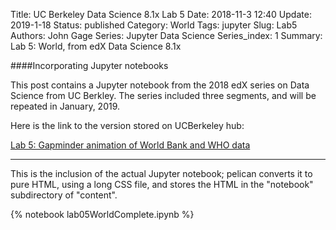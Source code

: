 Title: UC Berkeley Data Science 8.1x Lab 5
Date: 2018-11-3 12:40
Update: 2019-1-18
Status: published
Category: World
Tags: jupyter
Slug: Lab5
Authors: John Gage
Series: Jupyter Data Science
Series_index: 1
Summary: Lab 5: World, from edX Data Science 8.1x

####Incorporating Jupyter notebooks

This post contains a Jupyter notebook from the 2018 edX series on Data Science from UC Berkley. The series included three segments, and will be repeated in January, 2019.

Here is the link to the version stored on UCBerkeley hub:

[Lab 5: Gapminder animation of World Bank and WHO data](https://hub.data8x.berkeley.edu/user/f2708e40fcd875ea32c5500086286bd1/notebooks/materials-x18/materials/x18/lab/1/lab05/lab05.ipynb#)

------
This is the inclusion of the actual Jupyter notebook; pelican converts it to pure HTML, using a long CSS file, and stores the HTML in the "notebook" subdirectory of "content".

{% notebook lab05WorldComplete.ipynb %}
